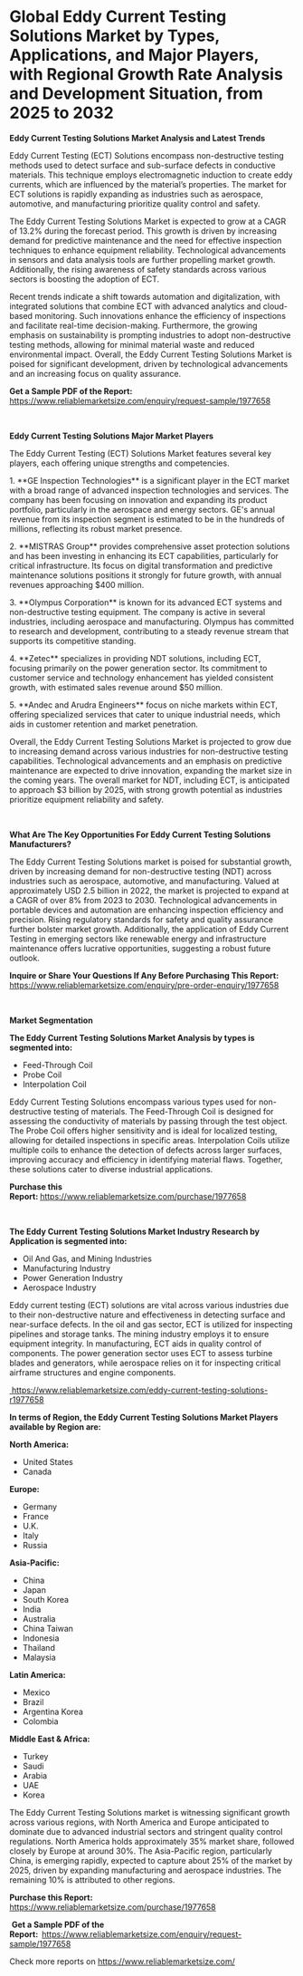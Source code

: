 <p><h1>Global Eddy Current Testing Solutions Market by Types, Applications, and Major Players, with Regional Growth Rate Analysis and Development Situation, from 2025 to 2032</h1></p><p><strong>Eddy Current Testing Solutions Market Analysis and Latest Trends</strong></p>
<p><p>Eddy Current Testing (ECT) Solutions encompass non-destructive testing methods used to detect surface and sub-surface defects in conductive materials. This technique employs electromagnetic induction to create eddy currents, which are influenced by the material’s properties. The market for ECT solutions is rapidly expanding as industries such as aerospace, automotive, and manufacturing prioritize quality control and safety.</p><p>The Eddy Current Testing Solutions Market is expected to grow at a CAGR of 13.2% during the forecast period. This growth is driven by increasing demand for predictive maintenance and the need for effective inspection techniques to enhance equipment reliability. Technological advancements in sensors and data analysis tools are further propelling market growth. Additionally, the rising awareness of safety standards across various sectors is boosting the adoption of ECT.</p><p>Recent trends indicate a shift towards automation and digitalization, with integrated solutions that combine ECT with advanced analytics and cloud-based monitoring. Such innovations enhance the efficiency of inspections and facilitate real-time decision-making. Furthermore, the growing emphasis on sustainability is prompting industries to adopt non-destructive testing methods, allowing for minimal material waste and reduced environmental impact. Overall, the Eddy Current Testing Solutions Market is poised for significant development, driven by technological advancements and an increasing focus on quality assurance.</p></p>
<p><strong>Get a Sample PDF of the Report:&nbsp;</strong> <a href="https://www.reliablemarketsize.com/enquiry/request-sample/1977658?utm_campaign=3348&utm_medium=2&utm_source=Github&utm_content=ia&utm_term=11032025&utm_id=eddy-current-testing-solutions">https://www.reliablemarketsize.com/enquiry/request-sample/1977658</a></p>
<p>&nbsp;</p>
<p><strong>Eddy Current Testing Solutions Major Market Players</strong></p>
<p><p>The Eddy Current Testing (ECT) Solutions Market features several key players, each offering unique strengths and competencies. </p><p>1. **GE Inspection Technologies** is a significant player in the ECT market with a broad range of advanced inspection technologies and services. The company has been focusing on innovation and expanding its product portfolio, particularly in the aerospace and energy sectors. GE's annual revenue from its inspection segment is estimated to be in the hundreds of millions, reflecting its robust market presence.</p><p>2. **MISTRAS Group** provides comprehensive asset protection solutions and has been investing in enhancing its ECT capabilities, particularly for critical infrastructure. Its focus on digital transformation and predictive maintenance solutions positions it strongly for future growth, with annual revenues approaching $400 million.</p><p>3. **Olympus Corporation** is known for its advanced ECT systems and non-destructive testing equipment. The company is active in several industries, including aerospace and manufacturing. Olympus has committed to research and development, contributing to a steady revenue stream that supports its competitive standing.</p><p>4. **Zetec** specializes in providing NDT solutions, including ECT, focusing primarily on the power generation sector. Its commitment to customer service and technology enhancement has yielded consistent growth, with estimated sales revenue around $50 million.</p><p>5. **Andec and Arudra Engineers** focus on niche markets within ECT, offering specialized services that cater to unique industrial needs, which aids in customer retention and market penetration.</p><p>Overall, the Eddy Current Testing Solutions Market is projected to grow due to increasing demand across various industries for non-destructive testing capabilities. Technological advancements and an emphasis on predictive maintenance are expected to drive innovation, expanding the market size in the coming years. The overall market for NDT, including ECT, is anticipated to approach $3 billion by 2025, with strong growth potential as industries prioritize equipment reliability and safety.</p></p>
<p>&nbsp;</p>
<p><strong>What Are The Key Opportunities For Eddy Current Testing Solutions Manufacturers?</strong></p>
<p><p>The Eddy Current Testing Solutions market is poised for substantial growth, driven by increasing demand for non-destructive testing (NDT) across industries such as aerospace, automotive, and manufacturing. Valued at approximately USD 2.5 billion in 2022, the market is projected to expand at a CAGR of over 8% from 2023 to 2030. Technological advancements in portable devices and automation are enhancing inspection efficiency and precision. Rising regulatory standards for safety and quality assurance further bolster market growth. Additionally, the application of Eddy Current Testing in emerging sectors like renewable energy and infrastructure maintenance offers lucrative opportunities, suggesting a robust future outlook.</p></p>
<p><strong>Inquire or Share Your Questions If Any Before Purchasing This Report:</strong> <a href="https://www.reliablemarketsize.com/enquiry/pre-order-enquiry/1977658?utm_campaign=3348&utm_medium=2&utm_source=Github&utm_content=ia&utm_term=11032025&utm_id=eddy-current-testing-solutions">https://www.reliablemarketsize.com/enquiry/pre-order-enquiry/1977658</a></p>
<p>&nbsp;</p>
<p><strong>Market Segmentation</strong></p>
<p><strong>The Eddy Current Testing Solutions Market Analysis by types is segmented into:</strong></p>
<p><ul><li>Feed-Through Coil</li><li>Probe Coil</li><li>Interpolation Coil</li></ul></p>
<p><p>Eddy Current Testing Solutions encompass various types used for non-destructive testing of materials. The Feed-Through Coil is designed for assessing the conductivity of materials by passing through the test object. The Probe Coil offers higher sensitivity and is ideal for localized testing, allowing for detailed inspections in specific areas. Interpolation Coils utilize multiple coils to enhance the detection of defects across larger surfaces, improving accuracy and efficiency in identifying material flaws. Together, these solutions cater to diverse industrial applications.</p></p>
<p><strong>Purchase this Report:&nbsp;</strong><a href="https://www.reliablemarketsize.com/purchase/1977658?utm_campaign=3348&utm_medium=2&utm_source=Github&utm_content=ia&utm_term=11032025&utm_id=eddy-current-testing-solutions">https://www.reliablemarketsize.com/purchase/1977658</a></p>
<p>&nbsp;</p>
<p><strong>The Eddy Current Testing Solutions Market Industry Research by Application is segmented into:</strong></p>
<p><ul><li>Oil And Gas, and Mining Industries</li><li>Manufacturing Industry</li><li>Power Generation Industry</li><li>Aerospace Industry</li></ul></p>
<p><p>Eddy current testing (ECT) solutions are vital across various industries due to their non-destructive nature and effectiveness in detecting surface and near-surface defects. In the oil and gas sector, ECT is utilized for inspecting pipelines and storage tanks. The mining industry employs it to ensure equipment integrity. In manufacturing, ECT aids in quality control of components. The power generation sector uses ECT to assess turbine blades and generators, while aerospace relies on it for inspecting critical airframe structures and engine components.</p></p>
<p><a href="https://www.reliablemarketsize.com/eddy-current-testing-solutions-r1977658?utm_campaign=3348&utm_medium=2&utm_source=Github&utm_content=ia&utm_term=11032025&utm_id=eddy-current-testing-solutions">&nbsp;https://www.reliablemarketsize.com/eddy-current-testing-solutions-r1977658</a></p>
<p><strong>In terms of Region, the Eddy Current Testing Solutions Market Players available by Region are:</strong></p>
<p>
    <p> <strong> North America: </strong>
        <ul>
            <li>United States</li>
            <li>Canada</li>
        </ul>
        </p> 
    <p> <strong> Europe: </strong>
        <ul>
            <li>Germany</li>
            <li>France</li>
            <li>U.K.</li>
            <li>Italy</li>
            <li>Russia</li>
        </ul>
        </p> 
    <p> <strong> Asia-Pacific: </strong>
        <ul>
            <li>China</li>
            <li>Japan</li>
            <li>South Korea</li>
            <li>India</li>
            <li>Australia</li>
            <li>China Taiwan</li>
            <li>Indonesia</li>
            <li>Thailand</li>
            <li>Malaysia</li>
        </ul>
        </p> 
    <p> <strong> Latin America: </strong>
        <ul>
            <li>Mexico</li>
            <li>Brazil</li>
            <li>Argentina Korea</li>
            <li>Colombia</li>
        </ul>
        </p> 
    <p> <strong> Middle East & Africa: </strong>
        <ul>
            <li>Turkey</li>
            <li>Saudi</li>
            <li>Arabia</li>
            <li>UAE</li>
            <li>Korea</li>
        </ul>
    </p>
    </p>
<p><p>The Eddy Current Testing Solutions market is witnessing significant growth across various regions, with North America and Europe anticipated to dominate due to advanced industrial sectors and stringent quality control regulations. North America holds approximately 35% market share, followed closely by Europe at around 30%. The Asia-Pacific region, particularly China, is emerging rapidly, expected to capture about 25% of the market by 2025, driven by expanding manufacturing and aerospace industries. The remaining 10% is attributed to other regions.</p></p>
<p><strong>Purchase this Report: </strong><a href="https://www.reliablemarketsize.com/purchase/1977658?utm_campaign=3348&utm_medium=2&utm_source=Github&utm_content=ia&utm_term=11032025&utm_id=eddy-current-testing-solutions">https://www.reliablemarketsize.com/purchase/1977658</a></p>
<p>&nbsp;<strong>Get a Sample PDF of the Report:&nbsp;&nbsp;</strong><a href="https://www.reliablemarketsize.com/enquiry/request-sample/1977658?utm_campaign=3348&utm_medium=2&utm_source=Github&utm_content=ia&utm_term=11032025&utm_id=eddy-current-testing-solutions">https://www.reliablemarketsize.com/enquiry/request-sample/1977658</a></p>
<p><strong></strong></p>
<p>Check more reports on <a href="https://www.reliablemarketsize.com/?utm_campaign=3348&utm_medium=2&utm_source=Github&utm_content=ia&utm_term=11032025&utm_id=eddy-current-testing-solutions">https://www.reliablemarketsize.com/</a></p>